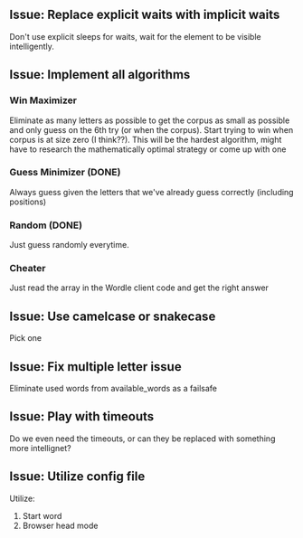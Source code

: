 ## Issue: Replace explicit waits with implicit waits
Don't use explicit sleeps for waits, wait for the element to be visible intelligently. 

## Issue: Implement all algorithms
### Win Maximizer
Eliminate as many letters as possible to get the corpus as small as possible and only guess on the 6th try (or when the corpus). 
Start trying to win when corpus is at size zero (I think??). 
This will be the hardest algorithm, might have to research the mathematically optimal strategy or come up with one


### Guess Minimizer (DONE)
Always guess given the letters that we've already guess correctly (including positions)

### Random (DONE)
Just guess randomly everytime.

### Cheater
Just read the array in the Wordle client code and get the right answer


## Issue: Use camelcase or snakecase
Pick one

## Issue: Fix multiple letter issue
Eliminate used words from available_words as a failsafe

## Issue: Play with timeouts
Do we even need the timeouts, or can they be replaced with something more intellignet?

## Issue: Utilize config file
Utilize:
1. Start word
1. Browser head mode